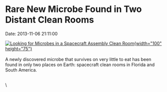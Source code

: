 Rare New Microbe Found in Two Distant Clean Rooms
=================================================

Date: 2013-11-06 21:11:00

[![Looking for Microbes in a Spacecraft Assembly Clean
Room](http://www.jpl.nasa.gov/images/mars/20131006/pia17368-th.jpg){width="100"
height="75"}](http://www.jpl.nasa.gov/news/news.cfm?release=2013-319&rn=news.xml&rst=3941)\
\
A newly discovered microbe that survives on very little to eat has been
found in only two places on Earth: spacecraft clean rooms in Florida and
South America.

\
\
